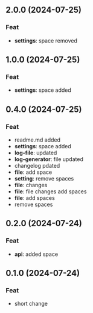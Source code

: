 ## 2.0.0 (2024-07-25)

### Feat

- **settings**: space removed

## 1.0.0 (2024-07-25)

### Feat

- **settings**: space added

## 0.4.0 (2024-07-25)

### Feat

- readme.md added
- **settings**: space added
- **log-file**: updated
- **log-generator**: file updated
- changelog pdated
- **file**: add   space
- **setting**: remove spaces
- **file**: changes
- **file**: file changes add spaces
- **file**: add spaces
- remove spaces

## 0.2.0 (2024-07-24)

### Feat

- **api**: added space

## 0.1.0 (2024-07-24)

### Feat

- short change
